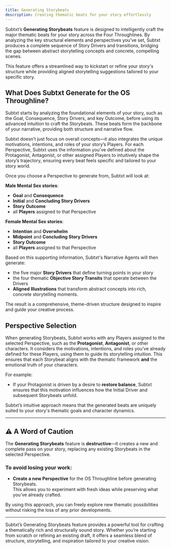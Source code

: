 ```yaml
---
title: Generating Storybeats
description: Creating thematic beats for your story effortlessly
---
```


Subtxt’s **Generating Storybeats** feature is designed to intelligently craft the major thematic beats for your story across the Four Throughlines. By analyzing the key structural elements and perspectives you’ve set, Subtxt produces a complete sequence of Story Drivers and transitions, bridging the gap between abstract storytelling concepts and concrete, compelling scenes.  

This feature offers a streamlined way to kickstart or refine your story's structure while providing aligned storytelling suggestions tailored to your specific story.  

## What Does Subtxt Generate for the OS Throughline?   

Subtxt starts by analyzing the foundational elements of your story, such as the Goal, Consequence, Story Drivers, and key Outcome, before using its advanced intuition to craft the Storybeats. These beats form the backbone of your narrative, providing both structure and narrative flow. 

Subtxt doesn’t just focus on overall concepts—it also integrates the unique motivations, intentions, and roles of your story’s Players. For each Perspective, Subtxt uses the information you’ve defined about the Protagonist, Antagonist, or other assigned Players to intuitively shape the story’s trajectory, ensuring every beat feels specific and tailored to your story world.  

Once you choose a Perspective to generate from, Subtxt will look at:

**Male Mental Sex stories**:
- **Goal** and **Consequence**
- **Initial** and **Concluding Story Drivers**
- **Story Outcome**
- all **Players** assigned to that Perspective

**Female Mental Sex stories**:
- **Intention** and **Overwhelm**
- **Midpoint** and **Concluding Story Drivers**
- **Story Outcome**
- all **Players** assigned to that Perspective

Based on this supporting information, Subtxt's Narrative Agents will then generate:

- the five major **Story Drivers** that define turning points in your story
- the four thematic **Objective Story Transits** that operate between the Drivers  
- **Aligned Illustrations** that transform abstract concepts into rich, concrete storytelling moments.  

The result is a comprehensive, theme-driven structure designed to inspire and guide your creative process.  

## Perspective Selection  

When generating Storybeats, Subtxt works with any Players assigned to the selected Perspective, such as the **Protagonist**, **Antagonist**, or other characters. It considers the motivations, intentions, and roles you’ve already defined for these Players, using them to guide its storytelling intuition. This ensures that each Storybeat aligns with the thematic framework **and** the emotional truth of your characters.  

For example:  
- If your Protagonist is driven by a desire to **restore balance**, Subtxt ensures that this motivation influences how the Initial Driver and subsequent Storybeats unfold.  

Subtxt’s intuitive approach means that the generated beats are uniquely suited to your story's thematic goals and character dynamics.  

---

## ⚠️ A Word of Caution  

The **Generating Storybeats** feature is **destructive**—it creates a new and complete pass on your story, replacing any existing Storybeats in the selected Perspective.  

### To avoid losing your work:  
- **Create a new Perspective** for the OS Throughline before generating Storybeats.  
This allows you to experiment with fresh ideas while preserving what you’ve already crafted.  

By using this approach, you can freely explore new thematic possibilities without risking the loss of any prior developments.  

---

Subtxt’s Generating Storybeats feature provides a powerful tool for crafting a thematically rich and structurally sound story. Whether you’re starting from scratch or refining an existing draft, it offers a seamless blend of structure, storytelling, and inspiration tailored to your creative vision.
